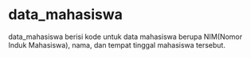 # data_mahasiswa
data_mahasiswa berisi kode untuk data mahasiswa berupa NIM(Nomor Induk Mahasiswa), nama, dan tempat tinggal mahasiswa tersebut.
